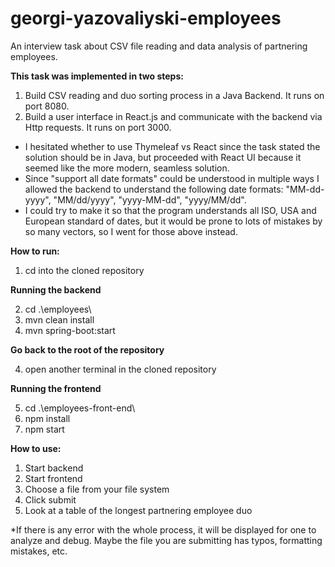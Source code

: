 # georgi-yazovaliyski-employees
An interview task about CSV file reading and data analysis of partnering employees. 

**This task was implemented in two steps:**
1) Build CSV reading and duo sorting process in a Java Backend. It runs on port 8080.
2) Build a user interface in React.js and communicate with the backend via Http requests. It runs on port 3000.
* I hesitated whether to use Thymeleaf vs React since the task stated the solution should be in Java, but proceeded with React UI because it seemed like the more modern, seamless solution.
* Since "support all date formats" could be understood in multiple ways I allowed the backend to understand the following date formats: "MM-dd-yyyy", "MM/dd/yyyy", "yyyy-MM-dd", "yyyy/MM/dd".
* I could try to make it so that the program understands all ISO, USA and European standard of dates, but it would be prone to lots of mistakes by so many vectors, so I went for those above instead.

**How to run:**

1) cd into the cloned repository

**Running the backend**

2) cd .\employees\
3) mvn clean install
4) mvn spring-boot:start

**Go back to the root of the repository**

4) open another terminal in the cloned repository

**Running the frontend**

5) cd .\employees-front-end\
6) npm install
7) npm start

**How to use:**

1) Start backend
2) Start frontend
3) Choose a file from your file system
4) Click submit
5) Look at a table of the longest partnering employee duo

*If there is any error with the whole process, it will be displayed for one to analyze and debug. Maybe the file you are submitting has typos, formatting mistakes, etc.
